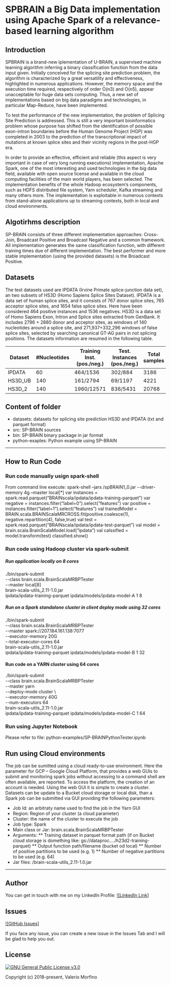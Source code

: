 # SPBRAIN a Big Data implementation using Apache Spark of a relevance-based learning algorithm 

## Introduction
SPBRAIN is a brand-new iplementation of U-BRAIN, a supervised machine learning algorithm inferring a binary classification function from the data input given. Initially conceived for the splicing site prediction problem, the algorithm is characterized by a great versatility and effectiveness, highlighted in numerous applications. However, the memory space and the execution time required, respectively of order O(n3) and O(n5), appear unacceptable for huge data sets computing. Thus, a new set of implementations based on big data paradigms and technologies, in particular Map-Reduce, have been implemented.

To test the performance of the new implementation, the problem of Splicing Site Prediction is addressed.  This is still a very important bioinformatics problem whose purpose has shifted from the identification of possible exon-intron boundaries before the Human Genome Project (HGP) was completed in 2003 to the prediction of the transcriptional impact of mutations at known splice sites and their vicinity regions in the post-HGP era.

In order to provide an effective, efficient and reliable (this aspect is very important in case of very long running executions) implementation, Apache Spark, one of the most interesting and used technologies in the big data field, available with open source license and available in the cloud computing facilities of the main world players, has been selected. The implementation benefits of the whole Hadoop ecosystem’s components, such as HDFS distributed file system, Yarn scheduler, Kafka streaming and many others more. The implementation is exploitable in numerous contexts from stand-alone applications up to streaming contexts, both in local and cloud environments.

## Algotirhms description
SP-BRAIN consists of three different implementation approaches: Cross-Join, Broadcast Positive and Broadcast Negative and a common framework. All implementation generates the same classification function, with different training times due of different implementation.
The best performer and more stable implementation (using the provided datasets) is the Broadcast Positive.


## Datasets
The test datasets used are IPDATA (Irvine Primate splice-junction data set), an two subsets of HS3D (Homo Sapiens Splice Sites Dataset).
IPDATA is a data set of human splice sites, and it consists of 767 donor splice sites, 765 acceptor splice sites, and 1654 false splice sites. Here have been considered 464 positive instances and 1536 negatives.
HS3D is a data set of Homo Sapiens Exon, Intron and Splice sites extracted from GenBank. It includes 2796 + 2880 donor and acceptor sites, as windows of 140 nucleotides around a splice site, and 271,937+332,296 windows of false splice sites, selected by searching canonical GT-AG pairs in not splicing positions.
The datasets information are resumed in the following table.

| Dataset  | #Nucleotides | Training Inst. (pos./neg.) | Test.  Instances (pos./neg.) | Total samples |
| ---------| -------------|----------------------------|------------------------------|---------------|
|IPDATA	   |60	          |464/1536	                   |302/884	                      |     3186      |
|HS3D_UB	 | 140	        |161/2794	                   |69/1197	                      |     4221      |
|HS3D_2	   | 140	        |1960/12571	                 |836/5431	                    |     20768     |


## Content of folder
* datasets: datasets for splicing site prediction HS3D and IPDATA (txt and parquet format)
* src: SP-BRAIN sources
* bin: SP-BRAIN binary package in jar format 
* python-exaples: Python example using SP-BRAIN

----------------------------------------------------------------------------------------------------------------------------------------
## How to Run Code

### Run code manually usign spark-shell
From command line execute: spark-shell –jars <path-of-jar>/spBRAIN1_0.jar  --driver-memory 4g –master local[*]
var instances = spark.read.parquet(“BRAINscala/ipdata/ipdata-training-parquet”)
var negative = instances.filter(“label=0”).select(“features”)
var positive = instances.filter(“label=1”).select(“features”)
val trainedModel = BRAIN.scala.BRAINScalaMRCROSS.fit(positive.coalesce(1), negative.repartition(4), false,true)
val test = spark.read.parquet(“BRAINscala/ipdata/ipdata-test-parquet”)
val model = brain.scala.BrainScalaModel.load(“ipdata”)
val calssified = model.transform(test)
classified.show()

### Run code using Hadoop cluster via spark-submit
##### Run application locally on 8 cores
./bin/spark-submit \
  --class brain.scala.BrainScalaMRBPTester \
  --master local[8] \
  brain-scala-utils_2.11-1.0.jar \
 ipdata/ipdata-training-parquet     ipdata/models/ipdata-model-A        1       8

##### Run on a Spark standalone cluster in client deploy mode using 32 cores
./bin/spark-submit \
  --class brain.scala.BrainScalaMRBPTester \
  --master spark://207.184.161.138:7077 \
  --executor-memory 20G \
  --total-executor-cores 64 \
  brain-scala-utils_2.11-1.0.jar \
 ipdata/ipdata-training-parquet       ipdata/models/ipdata-model-B      1      32

#### Run code on a YARN cluster using 64 cores
./bin/spark-submit \
--class brain.scala.BrainScalaMRBPTester \
  --master yarn \
  --deploy-mode cluster \  
  --executor-memory 40G \
  --num-executors 64 \
  brain-scala-utils_2.11-1.0.jar \
 ipdata/ipdata-training-parquet    ipdata/models/ipdata-model-C   1      64

### Run using Jupyter Notebook
Please refer to file: python-examples/SP-BRAINPythonTester.ipynb

## Run using Cloud environments
The job can be sumitted using a cloud ready-to-use environment.
Here the parameter for GCP – Google Cloud Platform, that provides a web GUIs to submit and monitoring spark jobs without accessing to a command shell are often available, are reported.
To access the platform, the creation of an account is needed.
Using the web GUI it is simple to create a cluster.
Datasets can be update to a Bucket cloud storage or local disk, than a Spark job can be submitted via GUI providing the following parameters:
* Job Id: an arbitraty name used to find the job in the Yarn GUI
* Region: Region of your cluster (a cloud parameter)
* Cluster: the name of the cluster to execute the job
* Job type: Spark
* Main class or Jar: brain.scala.BrainScalaMRBPTester
* Arguments:
** Training dataset in parquet format path (if on Bucket cloud storage is domething like: gs://dataproc..../h23d2-training-parquet)
** Output function path/filename (bucket od local)
** Number of positive partitions to be used (e.g. 1)
** Number of negative partitions to be used (e.g. 64) 
* Jar files: <path-to-jar>/brain-scala-utils_2.11-1.0.jar
  
----------------------------------------------------------------------------------------------------------------------------------------

## Author
You can get in touch with me on my LinkedIn Profile: [![LinkedIn Link]](https://www.linkedin.com/in/valerio-morfino/)


## Issues
[![GitHub Issues]](https://github.com/valerio75/spbrain/issues)

If you face any issue, you can create a new issue in the Issues Tab and I will be glad to help you out.

## License
[![GNU General Public License v3.0](https://img.shields.io/cocoapods/l/AFNetworking.svg?style=style&label=License&maxAge=2592000)](../master/LICENSE)

Copyright (c) 2018-present, Valerio Morfino                                                        

